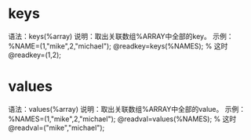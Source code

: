 # keys
语法：keys(%array)
说明：取出关联数组%ARRAY中全部的key。
示例：
%NAME=(1,"mike",2,"michael"); 
@readkey=keys(%NAMES); 
% 这时@readkey=(1,2); 


# values
语法：values(%array)
说明：取出关联数组%ARRAY中全部的value。
示例：
%NAMES=(1,"mike",2,"michael"); 
@readval=values(%NAMES); 
% 这时@readval=("mike","michael"); 
